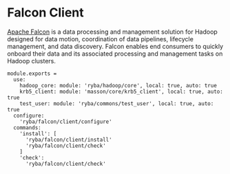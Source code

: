 
# Falcon Client

[Apache Falcon](http://falcon.apache.org) is a data processing and management solution for Hadoop designed
for data motion, coordination of data pipelines, lifecycle management, and data
discovery. Falcon enables end consumers to quickly onboard their data and its
associated processing and management tasks on Hadoop clusters.

    module.exports =
      use:
        hadoop_core: module: 'ryba/hadoop/core', local: true, auto: true
        krb5_client: module: 'masson/core/krb5_client', local: true, auto: true
        test_user: module: 'ryba/commons/test_user', local: true, auto: true
      configure:
        'ryba/falcon/client/configure'
      commands:
        'install': [
          'ryba/falcon/client/install'
          'ryba/falcon/client/check'
        ]
        'check':
          'ryba/falcon/client/check'

[falcon]: http://falcon.incubator.apache.org/
